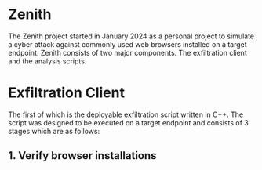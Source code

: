 # Zenith
The Zenith project started in January 2024 as a personal project to simulate a cyber attack against commonly used web browsers installed on a target endpoint. Zenith consists of two major components. The exfiltration client and the analysis scripts.

# Exfiltration Client
The first of which is the deployable exfiltration script written in C++. The script was designed to be executed on a target endpoint and consists of 3 stages which are as follows: 
## 1. Verify browser installations



